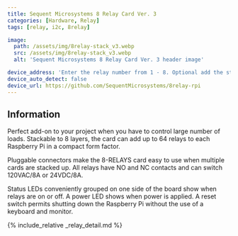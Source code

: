 ```yaml
---
title: Sequent Microsystems 8 Relay Card Ver. 3
categories: [Hardware, Relay]
tags: [relay, i2c, 8relay]

image:
  path: /assets/img/8relay-stack_v3.webp
  src: /assets/img/8relay-stack_v3.webp
  alt: 'Sequent Microsystems 8 Relay Card Ver. 3 header image'

device_address: 'Enter the relay number from 1 - 8. Optional add the stack level number. Default 0.<br />`1,2`'
device_auto_detect: false
device_url: https://github.com/SequentMicrosystems/8relay-rpi
---
```


## Information

Perfect add-on to your project when you have to control large number of loads. Stackable to 8 layers, the card can add up to 64 relays to each Raspberry Pi in a compact form factor.

Pluggable connectors make the 8-RELAYS card easy to use when multiple cards are stacked up. All relays have NO and NC contacts and can switch 120VAC/8A or 24VDC/8A.

Status LEDs conveniently grouped on one side of the board show when relays are on or off. A power LED shows when power is applied. A reset switch permits shutting down the Raspberry Pi without the use of a keyboard and monitor.

{% include_relative _relay_detail.md %}
